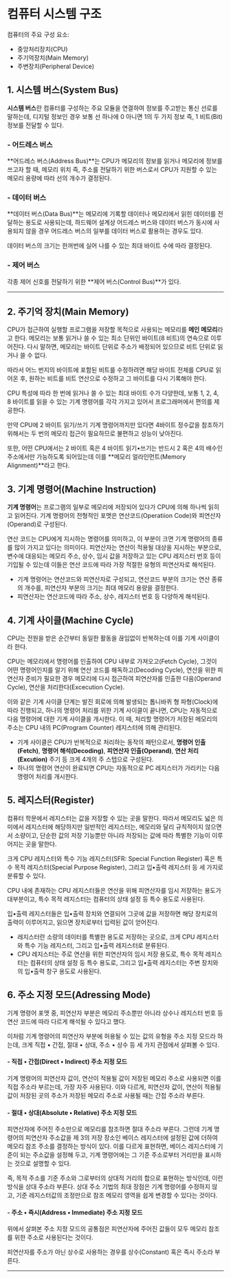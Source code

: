 # 컴퓨터 시스템 구조

컴퓨터의 주요 구성 요소:

- 중앙처리장치(CPU)
- 주기억장치(Main Memory)
- 주변장치(Peripheral Device)

## 1. 시스템 버스(System Bus)

**시스템 버스**란 컴퓨터를 구성하는 주요 모듈을 연결하여 정보를 주고받는 통신 선로를 말하는데, 디지털 정보인 경우 보통 선 하나에 0 아니면 1의 두 가지 정보 즉, 1 비트(Bit) 정보를 전달할 수 있다.

### - 어드레스 버스

**어드레스 버스(Address Bus)**는 CPU가 메모리의 정보를 읽거나 메모리에 정보를 쓰고자 할 때, 메모리 위치 즉, 주소를 전달하기 위한 버스로서 CPU가 지원할 수 있는 메모리 용량에 따라 선의 개수가 결정된다.

### - 데이터 버스

**데이터 버스(Data Bus)**는 메모리에 기록할 데이터나 메모리에서 읽힌 데이터를 전달하는 용도로 사용되는데, 하드웨어 설계상 어드레스 버스와 데이터 버스가 동시에 사용되지 않을 경우 어드레스 버스의 일부를 데이터 버스로 활용하는 경우도 있다.

데이터 버스의 크기는 한꺼번에 실어 나를 수 있는 최대 바이트 수에 따라 결정된다.

### - 제어 버스

각종 제어 신호를 전달하기 위한 **제어 버스(Control Bus)**가 있다.

---

## 2. 주기억 장치(Main Memory)

CPU가 접근하여 실행할 프로그램을 저장할 목적으로 사용되는 메모리를 **메인 메모리**라고 한다. 메모리는 보통 읽거나 쓸 수 있는 최소 단위인 바이트(8 비트)의 연속으로 이루어진다. 다시 말하면, 메모리는 바이트 단위로 주소가 배정되어 있으므로 비트 단위로 읽거나 쓸 수 없다.

따라서 어느 번지의 바이트에 포함된 비트를 수정하려면 해당 바이트 전체를 CPU로 읽어온 후, 원하는 비트를 비트 연산으로 수정하고 그 바이트를 다시 기록해야 한다.

CPU 특성에 따라 한 번에 읽거나 쓸 수 있는 최대 바이트 수가 다양한데, 보통 1, 2, 4, 8 바이트를 읽을 수 있는 기계 명령어를 각각 가지고 있어서 프로그래머에서 편의를 제공한다.

만약 CPU에 2 바이트 읽기/쓰기 기계 명령어까지만 있다면 4바이트 정수값을 참조하기 위해서는 두 번의 메모리 접근이 필요하므로 불편하고 성능이 낮아진다.

또한, 어떤 CPU에서는 2 바이트 혹은 4 바이트 읽기•쓰기는 반드시 2 혹은 4의 배수인 주소에서만 가능하도록 되어있는데 이를 **메모리 얼라인먼트(Memory Alignment)**라고 한다.

## 3. 기계 명령어(Machine Instruction)

**기계 명령어**는 프로그램의 일부로 메모리에 저장되어 있다가 CPU에 의해 하나씩 읽히고 읽어진다. 기계 명령어의 전형적인 포맷은 연산코드(Operatiion Code)와 피연산자(Operand)로 구성된다.

연산 코드는 CPU에게 지시하는 명령어를 의미하고, 이 부분이 크면 기계 명령어의 종류를 많이 가지고 있다는 의미이다. 피연산자는 연산이 적용될 대상을 지시하는 부분으로, 변수에 대응되는 메모리 주소, 상수, 임시 값을 저장하고 있는 CPU 레지스터 번호 등이 기입될 수 있는데 이들은 연산 코드에 따라 가장 적절한 유형의 피연산자로 해석된다.

- 기계 명령어는 연산코드와 피연산자로 구성되고, 연산코드 부분의 크기는 연산 종류의 개수를, 피연산자 부분의 크기는 최대 메모리 용량을 결정한다.
- 피연산자는 연산코드에 따라 주소, 상수, 레지스터 번호 등 다양하게 해석된다.

## 4. 기계 사이클(Machine Cycle)

CPU는 전원을 받은 순간부터 동일한 활동을 끊임없이 반복하는데 이를 기계 사이클이라 한다.

CPU는 메모리에서 명령어를 인출하여 CPU 내부로 가져오고(Fetch Cycle), 그것이 어떤 명령어인지를 알기 위해 연산 코드를 해독하고(Decoding Cycle), 연산을 위한 피연산자 준비가 필요한 경우 메모리에 다시 접근하여 피연산자를 인출한 다음(Operand Cycle), 연산을 처리한다(Excecution Cycle).

이와 같은 기계 사이클 단계는 발진 회로에 의해 발생되는 톱니바퀴 형 파형(Clock)에 따라 진행되고, 하나의 명령어 처리를 위한 기계 사이클이 끝나면, CPU는 자동적으로 다음 명령어에 대한 기계 사이클을 개시한다. 이 때, 처리할 명령어가 저장된 메모리의 주소는 CPU 내의 PC(Program Counter) 레지스터에 의해 관리된다.

- 기계 사이클은 CPU가 반복적으로 처리하는 동작의 패턴으로서, **명령어 인출(Fetch)**, **명령어 해석(Decoding)**, **피연산자 인출(Operand)**, **연산 처리(Excution)** 주기 등 크게 4개의 주 스텝으로 구성된다.
- 하나의 명령어 연산이 완료되면 CPU는 자동적으로 PC 레지스터가 가리키는 다음 명령어 처리를 개시한다.

## 5. 레지스터(Register)

컴퓨터 학문에서 레지스터는 값을 저장할 수 있는 곳을 말한다. 따라서 메모리도 넓은 의미에서 레지스터에 해당하지만 일반적인 레지스터는, 메모리와 달리 규칙적이지 않으면서 소량이고, 단순한 값의 저장 기능뿐만 아니라 저장되는 값에 따라 특별한 기능이 이루어지는 곳을 말한다.

크게 CPU 레지스터와 특수 기능 레지스터(SFR: Special Function Register) 혹은 특수 목적 레지스터(Special Purpose Register),  그리고 입•출력 레지스터 등 세 가지로 분류할 수 있다.

CPU 내에 존재하는 CPU 레지스터들은 연산을 위해 피연산자를 임시 저장하는 용도가 대부분이고, 특수 목적 레지스터는 컴퓨터의 상태 설정 등 특수 용도로 사용된다.

입•출력 레지스터들은 입•출력 장치와 연결되어 그곳에 값을 저장하면 해당 장치로의 출력이 이루어지고, 읽으면 장치로부터 입력된 값이 얻어진다.

- 레지스터란 소량의 데이터를 특별한 용도로 저장하는 곳으로, 크게 CPU 레지스터와 특수 기능 레지스터, 그리고 입•출력 레지스터로 분류된다.
- CPU 레지스터는 주로 연산을 위한 피연산자의 임시 저장 용도로, 특수 목적 레지스터는 컴퓨터의 상태 설정 등 특수 용도로, 그리고 입•출력 레지스터는 주변 장치와의 입•출력 창구 용도로 사용된다.

## 6. 주소 지정 모드(Adressing Mode)

기계 명령어 포맷 중, 피연산자 부분은 메모리 주소뿐만 아니라 상수나 레지스터 번호 등 연산 코드에 따라 다르게 해석될 수 있다고 했다.

이처럼 기계 명령어의 피연산자 부분에 허용될 수 있는 값의 유형을 주소 지정 모드라 하는데, 크게 직접 • 간접, 절대 • 상대, 주소 • 상수 등 세 가지 관점에서 살펴볼 수 있다.

#### - 직접 • 간접(Direct • Indirect) 주소 지정 모드 

기계 명령어의 피연산자 값이, 연산이 적용될 값이 저장된 메모리 주소로 사용되면 이를 직접 주소라 부르는데, 가장 자주 사용된다. 이와 다르게, 피연산자 값이, 연산이 적용될 값이 저장된 곳의 주소가 저장된 메모리 주소로 사용될 때는 간접 주소라 부른다.

#### - 절대 • 상대(Absolute • Relative) 주소 지정 모드 

피연산자에 주어진 주소만으로 메모리를 참조하면 절대 주소라 부른다. 그런데 기계 명령어의 피연산자 주소값을 제 3의 저장 장소인 베이스 레지스터에 설정된 값에 더하여 메모리 참조 주소를 결정하는 방식이 있다. 이를 다르게 표현하면, 베이스 레지스터에 기준이 되는 주소값을 설정해 두고, 기계 명령어에는 그 기준 주소로부터 거리만을 표시하는 것으로 설명할 수 있다.

즉, 목적 주소를 기준 주소와 그로부터의 상대적 거리의 합으로 표현하는 방식인데, 이런 방식을 상대 주소라 부른다. 상대 주소 기법의 최대 장점은 기계 명령어를 수정하지 않고, 기준 레지스터값의 조정만으로 참조 메모리 영역을 쉽게 변경할 수 있다는 것이다.

#### - 주소 • 즉시(Address • Immediate) 주소 지정 모드

위에서 살펴본 주소 지정 모드의 공통점은 피연산자에 주어진 값들이 모두 메모리 참조를 위한 주소로 사용된다는 것이다.

피연산자를 주소가 아닌 상수로 사용하는 경우를 상수(Constant) 혹은 즉시 주소라 부른다. 

---